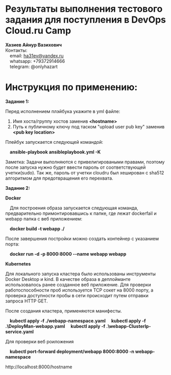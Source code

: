 # Результаты выполнения тестового задания для поступления в DevOps Cloud.ru Camp

**Хазиев Айнур Вазихович**  
Контакты:  
&emsp;email: ha31ev@yandex.ru  
&emsp;whatsapp: +79372914666  
&emsp;telegram: @onlyhazart  



# Инструкция по применению:

**Задание 1:**

Перед исполнением плэйбука укажите в yml файле:
1) Имя хоста/группу хостов заменив **\<hostname\>**
2) Путь к публичному ключу под таском "upload user pub key" заменив **\<pub key location\>**
   
Плейбук запускается следующей командой:

&emsp;**ansible-playbook ansibleplaybook.yml -K**

Заметка:
Задачи выполняются с привелигироваными правами, поэтому после запуска нужно будет ввести пароль от соответствующей учетки(sudo).
Так же, пароль от учетки cloudru был хеширован с sha512 алгоритмом для предотвращения его перехвата.

**Задание 2:**

**Docker**

&emsp;Для построения образа запускается следующая команда, предварительно примонтировавшись к папке, где лежат dockerfail и webapp папка с веб приложением:

&emsp;**docker build -t webapp ./**

После завершения постройки можно создать контейнер с указанием порта:

&emsp;**docker run -d -p 8000:8000 --name webapp webapp**

**Kubernetes**

Для локального запуска кластера было использованы инструменты Docker Desktop и kind. В качестве образа в деплойманте использовалось ранее созданное веб приложение. Для проверки работоспособности проб используется TCP сокет на 8000 порту, а проверка доступности пробы в сети происходит путем отправки запроса HTTP GET.

После создания кластера, применяются манифесты.


&emsp;**kubectl apply -f ./webapp-namespace.yaml**
&emsp;**kubectl apply -f .\DeployMan-webapp.yaml**
&emsp;**kubectl apply -f .\webapp-ClusterIp-service.yaml**


Для проверки веб роиложения

&emsp;**kubectl port-forward deployment/webapp 8000:8000 -n webapp-namespace**

http://localhost:8000/hostname

